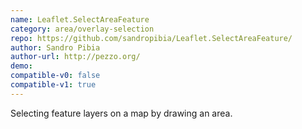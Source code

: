 ```yaml
---
name: Leaflet.SelectAreaFeature
category: area/overlay-selection
repo: https://github.com/sandropibia/Leaflet.SelectAreaFeature/
author: Sandro Pibia
author-url: http://pezzo.org/
demo: 
compatible-v0: false
compatible-v1: true
---
```


Selecting feature layers on a map by drawing an area.
